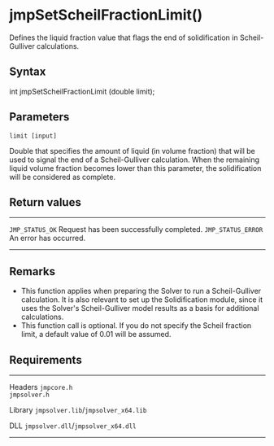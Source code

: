 jmpSetScheilFractionLimit()
===========================

Defines the liquid fraction value that flags the end of solidification
in Scheil-Gulliver calculations.

Syntax
------

int jmpSetScheilFractionLimit (double limit);

Parameters
----------

`limit [input]`

Double that specifies the amount of liquid (in volume fraction) that
will be used to signal the end of a Scheil-Gulliver calculation. When
the remaining liquid volume fraction becomes lower than this parameter,
the solidification will be considered as complete.

Return values
-------------

  -------------------- ------------------------------------------
  `JMP_STATUS_OK`      Request has been successfully completed.
  `JMP_STATUS_ERROR`   An error has occurred.
  -------------------- ------------------------------------------

Remarks
-------

-   This function applies when preparing the Solver to run a
    Scheil-Gulliver calculation. It is also relevant to set up the
    Solidification module, since it uses the Solver's Scheil-Gulliver
    model results as a basis for additional calculations.
-   This function call is optional. If you do not specify the Scheil
    fraction limit, a default value of 0.01 will be assumed.

Requirements
------------

  --------- -------------------------------------
  Headers   `jmpcore.h`\
            `jmpsolver.h`

  Library   `jmpsolver.lib`/`jmpsolver_x64.lib`

  DLL       `jmpsolver.dll`/`jmpsolver_x64.dll`
  --------- -------------------------------------


